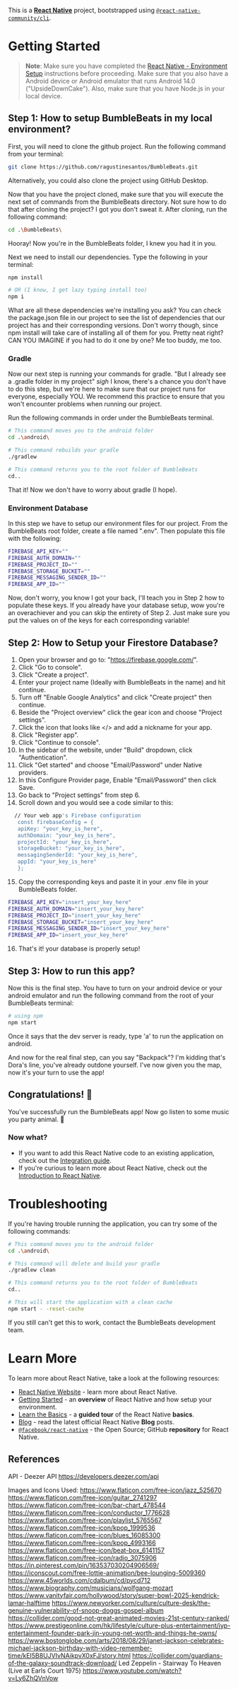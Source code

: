 This is a [**React Native**](https://reactnative.dev) project, bootstrapped using [`@react-native-community/cli`](https://github.com/react-native-community/cli).

# Getting Started

>**Note**: Make sure you have completed the [React Native - Environment Setup](https://reactnative.dev/docs/environment-setup) instructions before proceeding. Make sure that you also have a Android device or Android emulator that runs Android 14.0 ("UpsideDownCake"). Also, make sure that you have Node.js in your local device.

## Step 1: How to setup BumbleBeats in my local environment?

First, you will need to clone the github project. Run the following command from your terminal:

```bash
git clone https://github.com/ragustinesantos/BumbleBeats.git
```

Alternatively, you could also clone the project using GitHub Desktop.

Now that you have the project cloned, make sure that you will execute the next set of commands from the BumbleBeats directory.
Not sure how to do that after cloning the project? I got you don't sweat it. After cloning, run the following command:

```bash
cd .\BumbleBeats\
```

Hooray! Now you're in the BumbleBeats folder, I knew you had it in you.

Next we need to install our dependencies. Type the following in your terminal: 

```bash
npm install

# OR (I know, I get lazy typing install too)
npm i
```

What are all these dependencies we're installing you ask? You can check the package.json file in our project to see the list of dependencies that our project has and their corresponding versions. Don't worry though, since npm install will take care of installing all of them for you. Pretty neat right? CAN YOU IMAGINE if you had to do it one by one? Me too buddy, me too.

### Gradle

Now our next step is running your commands for gradle. "But I already see a .gradle folder in my project" *sigh* I know, there's a chance you don't have to do this step, but we're here to make sure that our project runs for everyone, especially YOU. We recommend this practice to ensure that you won't encounter problems when running our project.

Run the following commands in order under the BumbleBeats terminal.

```bash
# This command moves you to the android folder
cd .\android\

# This command rebuilds your gradle
./gradlew

# This command returns you to the root folder of BumbleBeats
cd..
```

That it! Now we don't have to worry about gradle (I hope).

### Environment Database

In this step we have to setup our environment files for our project. From the BumbleBeats root folder, create a file named ".env". Then populate this file with the following: 

```bash
FIREBASE_API_KEY=""
FIREBASE_AUTH_DOMAIN=""
FIREBASE_PROJECT_ID=""
FIREBASE_STORAGE_BUCKET=""
FIREBASE_MESSAGING_SENDER_ID=""
FIREBASE_APP_ID=""
```

Now, don't worry, you know I got your back, I'll teach you in Step 2 how to populate these keys. If you already have your database setup, wow you're an overachiever and you can skip the entirety of Step 2. Just make sure you put the values on of the keys for each corresponding variable!

## Step 2: How to Setup your Firestore Database?

   1.    Open your browser and go to: "https://firebase.google.com/".
   2.    Click "Go to console".
   3.    Click "Create a project".
   4.    Enter your project name (Ideally with BumbleBeats in the name) and hit continue.
   5.    Turn off "Enable Google Analytics" and click "Create project" then continue.
   6.    Beside the "Project overview" click the gear icon and choose "Project settings".
   7.    Click the icon that looks like </> and add a nickname for your app.
   8.    Click "Register app".
   9.    Click "Continue to console".
   10.   In the sidebar of the website, under "Build" dropdown, click "Authentication".
   11.   Click "Get started" and choose "Email/Password" under Native providers.
   12.   In this Configure Provider page, Enable "Email/Password" then click Save.
   13.   Go back to "Project settings" from step 6.
   14.   Scroll down and you would see a code similar to this:

```bash
  // Your web app's Firebase configuration
   const firebaseConfig = {
   apiKey: "your_key_is_here",
   authDomain: "your_key_is_here",
   projectId: "your_key_is_here",
   storageBucket: "your_key_is_here",
   messagingSenderId: "your_key_is_here",
   appId: "your_key_is_here"
   };
```
   15.   Copy the corresponding keys and paste it in your .env file in your BumbleBeats folder.

```bash
FIREBASE_API_KEY="insert_your_key_here"
FIREBASE_AUTH_DOMAIN="insert_your_key_here"
FIREBASE_PROJECT_ID="insert_your_key_here"
FIREBASE_STORAGE_BUCKET="insert_your_key_here"
FIREBASE_MESSAGING_SENDER_ID="insert_your_key_here"
FIREBASE_APP_ID="insert_your_key_here"
```

   16.   That's it! your database is properly setup!

## Step 3: How to run this app?

Now this is the final step. You have to turn on your android device or your android emulator and run the following command from the root of your BumbleBeats terminal: 

```bash
# using npm
npm start
```
Once it says that the dev server is ready, type 'a' to run the application on android.

And now for the real final step, can you say "Backpack"? I'm kidding that's Dora's line, you've already outdone yourself. I've now given you the map, now it's your turn to use the app!

## Congratulations! :tada:

You've successfully run the BumbleBeats app! Now go listen to some music you party animal. :partying_face:

### Now what?

- If you want to add this React Native code to an existing application, check out the [Integration guide](https://reactnative.dev/docs/integration-with-existing-apps).
- If you're curious to learn more about React Native, check out the [Introduction to React Native](https://reactnative.dev/docs/getting-started).

# Troubleshooting

If you're having trouble running the application, you can try some of the following commands:

```bash
# This command moves you to the android folder
cd .\android\

# This command will delete and build your gradle
./gradlew clean

# This command returns you to the root folder of BumbleBeats
cd..

# This will start the application with a clean cache
npm start - -reset-cache
```

If you still can't get this to work, contact the BumbleBeats development team.

# Learn More

To learn more about React Native, take a look at the following resources:

- [React Native Website](https://reactnative.dev) - learn more about React Native.
- [Getting Started](https://reactnative.dev/docs/environment-setup) - an **overview** of React Native and how setup your environment.
- [Learn the Basics](https://reactnative.dev/docs/getting-started) - a **guided tour** of the React Native **basics**.
- [Blog](https://reactnative.dev/blog) - read the latest official React Native **Blog** posts.
- [`@facebook/react-native`](https://github.com/facebook/react-native) - the Open Source; GitHub **repository** for React Native.

## References

API - Deezer API https://developers.deezer.com/api

Images and Icons Used:
https://www.flaticon.com/free-icon/jazz_525670
https://www.flaticon.com/free-icon/guitar_2741297
https://www.flaticon.com/free-icon/bar-chart_478544
https://www.flaticon.com/free-icon/conductor_1776628
https://www.flaticon.com/free-icon/playlist_5765567
https://www.flaticon.com/free-icon/kpop_1999536
https://www.flaticon.com/free-icon/blues_16085300
https://www.flaticon.com/free-icon/kpop_4993166
https://www.flaticon.com/free-icon/beat-box_6141157
https://www.flaticon.com/free-icon/radio_3075906
https://in.pinterest.com/pin/163537030204906569/
https://iconscout.com/free-lottie-animation/bee-lounging-5009360
https://www.45worlds.com/cdalbum/cd/pycd712
https://www.biography.com/musicians/wolfgang-mozart
https://www.vanityfair.com/hollywood/story/super-bowl-2025-kendrick-lamar-halftime
https://www.newyorker.com/culture/culture-desk/the-genuine-vulnerability-of-snoop-doggs-gospel-album
https://collider.com/good-not-great-animated-movies-21st-century-ranked/
https://www.prestigeonline.com/hk/lifestyle/culture-plus-entertainment/jyp-entertainment-founder-park-jin-young-net-worth-and-things-he-owns/
https://www.bostonglobe.com/arts/2018/08/29/janet-jackson-celebrates-michael-jackson-birthday-with-video-remember-time/kEI5B8UJVIvNAikpvX0xFJ/story.html
https://collider.com/guardians-of-the-galaxy-soundtrack-download/
Led Zeppelin - Stairway To Heaven (Live at Earls Court 1975) https://www.youtube.com/watch?v=Ly6ZhQVnVow